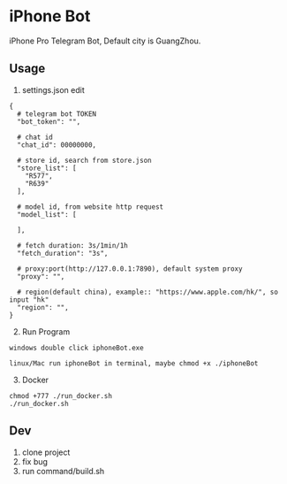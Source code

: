 # iPhone Bot

iPhone Pro Telegram Bot, Default city is GuangZhou.

## Usage

1. settings.json edit

```
{
  # telegram bot TOKEN
  "bot_token": "",
  
  # chat id
  "chat_id": 00000000,
  
  # store id, search from store.json
  "store_list": [
    "R577",
    "R639"
  ],
  
  # model id, from website http request
  "model_list": [
    
  ],
  
  # fetch duration: 3s/1min/1h
  "fetch_duration": "3s",
  
  # proxy:port(http://127.0.0.1:7890), default system proxy
  "proxy": "",
  
  # region(default china), example:: "https://www.apple.com/hk/", so input "hk"
  "region": "",
}
```

2. Run Program

```
windows double click iphoneBot.exe

linux/Mac run iphoneBot in terminal, maybe chmod +x ./iphoneBot
```

3. Docker

```
chmod +777 ./run_docker.sh 
./run_docker.sh
```

## Dev

1. clone project
2. fix bug
3. run command/build.sh

